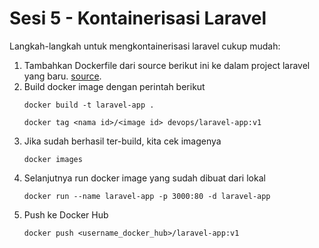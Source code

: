 # Sesi 5 - Kontainerisasi Laravel 

Langkah-langkah untuk mengkontainerisasi laravel cukup mudah:
1. Tambahkan Dockerfile dari source berikut ini ke dalam project laravel yang baru. [source](https://raw.githubusercontent.com/ariekiyoshi/devopsok/master/sesi%205/4.%20kontainerisasi%20laravel/Dockerfile).
2. Build docker image dengan perintah berikut
     ```
     docker build -t laravel-app .
     ```
     ```
     docker tag <nama id>/<image id> devops/laravel-app:v1
     ```
3. Jika sudah berhasil ter-build, kita cek imagenya
     ```
     docker images
     ```
4. Selanjutnya run docker image yang sudah dibuat dari lokal
     ```
     docker run --name laravel-app -p 3000:80 -d laravel-app
     ```
5. Push ke Docker Hub
    ```
    docker push <username_docker_hub>/laravel-app:v1
    ```
